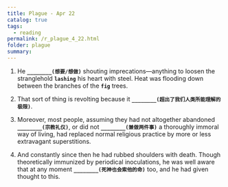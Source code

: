 ```yaml
---
title: Plague - Apr 22
catalog: true
tags: 
  - reading
permalink: /r_plague_4_22.html
folder: plague
summary: 
---
```



1.  He <b data-toggle="tooltip" data-original-title="{{site.data.answers.plag_d_71_a1}}">`________(想要/想做)`</b> shouting imprecations—anything to loosen the stranglehold <b data-toggle="tooltip" data-original-title="{{site.data.glossary.lashing}}">`lashing`</b> his heart with steel. Heat was flooding down between the branches of the <b data-toggle="tooltip" data-original-title="{{site.data.glossary.fig}}">`fig`</b> trees.

2.  That sort of thing is revolting because it <b data-toggle="tooltip" data-original-title="{{site.data.answers.plag_d_71_b1}}">`________(超出了我们人类所能理解的极限)`</b>.

3.  Moreover, most people, assuming they had not altogether abandoned <b data-toggle="tooltip" data-original-title="{{site.data.answers.plag_d_71_c1}}">`________(宗教礼仪)`</b>, or did not <b data-toggle="tooltip" data-original-title="{{site.data.answers.plag_d_71_c2}}">`________(兼做两件事)`</b> a thoroughly immoral way of living, had replaced normal religious practice by more or less extravagant superstitions.

4.  And constantly since then he had rubbed shoulders with death. Though theoretically immunized by periodical inoculations, he was well aware that at any moment <b data-toggle="tooltip" data-original-title="{{site.data.answers.plag_d_71_d1}}">`________(死神也会索他的命)`</b> too, and he had given thought to this.